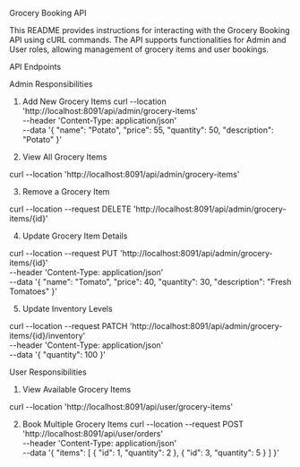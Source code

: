 Grocery Booking API

This README provides instructions for interacting with the Grocery Booking API using cURL commands. The API supports functionalities for Admin and User roles, allowing management of grocery items and user bookings.

API Endpoints

Admin Responsibilities

1. Add New Grocery Items
curl --location 'http://localhost:8091/api/admin/grocery-items' \
--header 'Content-Type: application/json' \
--data '{
  "name": "Potato",
  "price": 55,
  "quantity": 50,
  "description": "Potato"
}'

2. View All Grocery Items

curl --location 'http://localhost:8091/api/admin/grocery-items'

3. Remove a Grocery Item

curl --location --request DELETE 'http://localhost:8091/api/admin/grocery-items/{id}'

4. Update Grocery Item Details

curl --location --request PUT 'http://localhost:8091/api/admin/grocery-items/{id}' \
--header 'Content-Type: application/json' \
--data '{
  "name": "Tomato",
  "price": 40,
  "quantity": 30,
  "description": "Fresh Tomatoes"
}'

5. Update Inventory Levels

curl --location --request PATCH 'http://localhost:8091/api/admin/grocery-items/{id}/inventory' \
--header 'Content-Type: application/json' \
--data '{
  "quantity": 100
}'

User Responsibilities

1. View Available Grocery Items

curl --location 'http://localhost:8091/api/user/grocery-items'

2. Book Multiple Grocery Items
curl --location --request POST 'http://localhost:8091/api/user/orders' \
--header 'Content-Type: application/json' \
--data '{
  "items": [
    { "id": 1, "quantity": 2 },
    { "id": 3, "quantity": 5 }
  ]
}'
